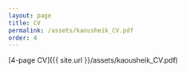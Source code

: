 ```yaml
---
layout: page
title: CV
permalink: /assets/kaousheik_CV.pdf
order: 4
---
```


[4-page CV]({{ site.url }}/assets/kaousheik_CV.pdf)
